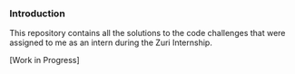 ### Introduction 
This repository contains all the solutions to the code challenges that were assigned to me as an intern during the Zuri Internship. 

[Work in Progress]